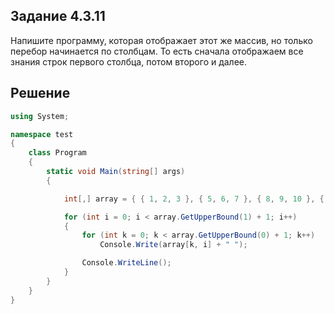 ## Задание 4.3.11
Напишите программу, которая отображает этот же массив, но только перебор начинается по столбцам. То есть сначала отображаем все знания строк первого столбца, потом второго и далее. 

## Решение
```cs
using System;

namespace test
{
    class Program
    {
        static void Main(string[] args)
        {

            int[,] array = { { 1, 2, 3 }, { 5, 6, 7 }, { 8, 9, 10 }, { 11, 12, 13 } };

            for (int i = 0; i < array.GetUpperBound(1) + 1; i++)
            {
                for (int k = 0; k < array.GetUpperBound(0) + 1; k++)
                    Console.Write(array[k, i] + " ");

                Console.WriteLine();
            }
        }
    }
}

```
